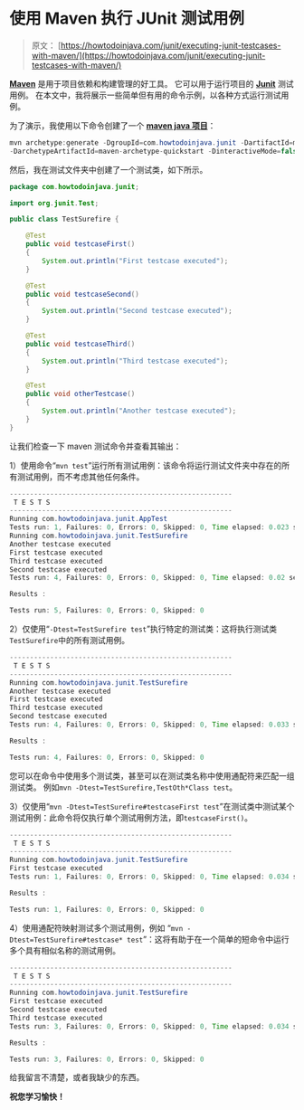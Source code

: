 # 使用 Maven 执行 JUnit 测试用例

> 原文： [https://howtodoinjava.com/junit/executing-junit-testcases-with-maven/](https://howtodoinjava.com/junit/executing-junit-testcases-with-maven/)

[**Maven**](//howtodoinjava.com/maven/ "Maven") 是用于项目依赖和构建管理的好工具。 它可以用于运行项目的 [**Junit**](//howtodoinjava.com/junit/ "JUnit") 测试用例。 在本文中，我将展示一些简单但有用的命令示例，以各种方式运行测试用例。

为了演示，我使用以下命令创建了一个 [**maven java 项目**](//howtodoinjava.com/maven/create-a-simple-java-project-using-maven/ "Create a simple java project using maven")：

```java
mvn archetype:generate -DgroupId=com.howtodoinjava.junit -DartifactId=mavenJunitDemo
-DarchetypeArtifactId=maven-archetype-quickstart -DinteractiveMode=false
```

然后，我在测试文件夹中创建了一个测试类，如下所示。

```java
package com.howtodoinjava.junit;

import org.junit.Test;

public class TestSurefire {

	@Test
	public void testcaseFirst()
	{
		System.out.println("First testcase executed");
	}

	@Test
	public void testcaseSecond()
	{
		System.out.println("Second testcase executed");
	}

	@Test
	public void testcaseThird()
	{
		System.out.println("Third testcase executed");
	}

	@Test
	public void otherTestcase()
	{
		System.out.println("Another testcase executed");
	}
}

```

让我们检查一下 maven 测试命令并查看其输出：

1）使用命令“`mvn test`”运行所有测试用例：该命令将运行测试文件夹中存在的所有测试用例，而不考虑其他任何条件。

```java
-------------------------------------------------------
 T E S T S
-------------------------------------------------------
Running com.howtodoinjava.junit.AppTest
Tests run: 1, Failures: 0, Errors: 0, Skipped: 0, Time elapsed: 0.023 sec
Running com.howtodoinjava.junit.TestSurefire
Another testcase executed
First testcase executed
Third testcase executed
Second testcase executed
Tests run: 4, Failures: 0, Errors: 0, Skipped: 0, Time elapsed: 0.02 sec

Results :

Tests run: 5, Failures: 0, Errors: 0, Skipped: 0
```

2）仅使用“`-Dtest=TestSurefire test`”执行特定的测试类：这将执行测试类`TestSurefire`中的所有测试用例。

```java
-------------------------------------------------------
 T E S T S
-------------------------------------------------------
Running com.howtodoinjava.junit.TestSurefire
Another testcase executed
First testcase executed
Third testcase executed
Second testcase executed
Tests run: 4, Failures: 0, Errors: 0, Skipped: 0, Time elapsed: 0.033 sec

Results :

Tests run: 4, Failures: 0, Errors: 0, Skipped: 0
```

您可以在命令中使用多个测试类，甚至可以在测试类名称中使用通配符来匹配一组测试类。 例如`mvn -Dtest=TestSurefire,TestOth*Class test`。

3）仅使用“`mvn -Dtest=TestSurefire#testcaseFirst test`”在测试类中测试某个测试用例：此命令将仅执行单个测试用例方法，即`testcaseFirst()`。

```java
-------------------------------------------------------
 T E S T S
-------------------------------------------------------
Running com.howtodoinjava.junit.TestSurefire
First testcase executed
Tests run: 1, Failures: 0, Errors: 0, Skipped: 0, Time elapsed: 0.034 sec

Results :

Tests run: 1, Failures: 0, Errors: 0, Skipped: 0
```

4）使用通配符映射测试多个测试用例，例如 “`mvn -Dtest=TestSurefire#testcase* test`”：这将有助于在一个简单的短命令中运行多个具有相似名称的测试用例。

```java
-------------------------------------------------------
 T E S T S
-------------------------------------------------------
Running com.howtodoinjava.junit.TestSurefire
First testcase executed
Second testcase executed
Third testcase executed
Tests run: 3, Failures: 0, Errors: 0, Skipped: 0, Time elapsed: 0.034 sec

Results :

Tests run: 3, Failures: 0, Errors: 0, Skipped: 0
```

给我留言不清楚，或者我缺少的东西。

**祝您学习愉快！**